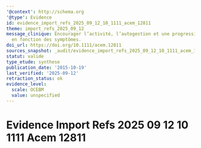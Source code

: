 ```yaml
---
'@context': http://schema.org
'@type': Evidence
id: evidence_import_refs_2025_09_12_10_1111_acem_12811
theme: import_refs_2025_09_12
message_clinique: Encourager l’activité, l’autogestion et une progression graduée
  en fonction des symptômes.
doi_url: https://doi.org/10.1111/acem.12811
sources_snapshot: _audit/evidence_import_refs_2025_09_12_10_1111_acem_12811.json
statut: valide
type_etude: synthese
publication_date: '2015-10-19'
last_verified: '2025-09-12'
retraction_status: ok
evidence_level:
  scale: OCEBM
  value: unspecified
---
```

# Evidence Import Refs 2025 09 12 10 1111 Acem 12811

